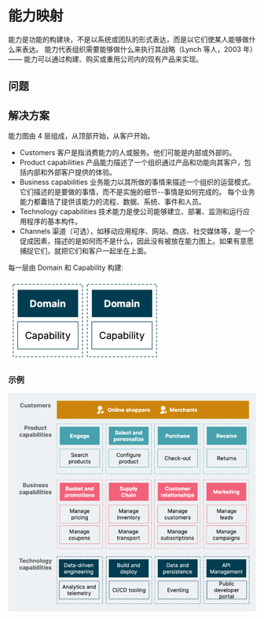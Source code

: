 # 能力映射

能力是功能的构建块，不是以系统或团队的形式表达，而是以它们使某人能够做什么来表达。 能力代表组织需要能够做什么来执行其战略（Lynch
等人，2003 年）—— 能力可以通过构建、购买或重用公司内的现有产品来实现。

## 问题

## 解决方案

能力图由 4 层组成，从顶部开始，从客户开始。

- Customers 客户是指消费能力的人或服务。他们可能是内部或外部的。
- Product capabilities 产品能力描述了一个组织通过产品和功能向其客户，包括内部和外部客户提供的体验。
- Business capabilities 业务能力以其所做的事情来描述一个组织的运营模式。它们描述的是要做的事情，而不是实施的细节--事情是如何完成的。 每个业务能力都囊括了提供该能力的流程、数据、系统、事件和人员。
- Technology capabilities 技术能力是使公司能够建立、部署、监测和运行应用程序的基本构件。
- Channels 渠道（可选），如移动应用程序、网站、商店、社交媒体等，是一个促成因素，描述的是如何而不是什么，因此没有被放在能力图上。如果有意愿捕捉它们，就把它们和客户一起坐在上面。

每一层由 Domain 和 Capability 构建:

![Domain Capability](../images/domain-capability.png)

### 示例

![Capability Mapping](../images/capability-mapping-example.png)

